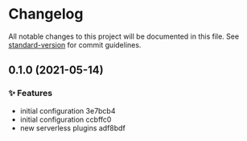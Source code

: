 # Changelog

All notable changes to this project will be documented in this file. See [standard-version](https://github.com/conventional-changelog/standard-version) for commit guidelines.

## 0.1.0 (2021-05-14)


### :sparkles: Features

* initial configuration 3e7bcb4
* initial configuration ccbffc0
* new serverless plugins adf8bdf
